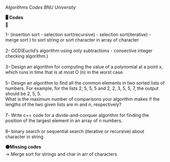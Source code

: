 _Algorithms Codes_
_BNU University_

__🖥️ Codes__
<br/>
🔽

1-  (insertion sort - selection sort(recursive) - selection sort(iterative) - merge sort ) to sort string or sort  character in array of character <br />
<br/>
2-  GCD(Euclid’s algorithm using only subtractions - consective integer checking algorithm.) <br />
<br/>
3-  Design an algorithm for computing the value of a polynomial at a point x, which runs in time that is at most O (n) in the worst case. <br />
<br/>
5-  Design an algorithm to find all the common elements in two sorted lists of numbers. For example, for the lists 2, 5, 5, 5 and 2, 2, 3, 5, 5, 7, the output should be 2, 5, 5. <br/>
What is the maximum number of comparisons your algorithm makes if the lengths of the two given lists are m and n, respectively? <br />
<br/>
7-  Write c++ code for a divide-and-conquer algorithm for finding the position of the largest element in an array of n numbers. <br />
<br/>
8-  binary search or sequential search (iterative or recursive) about character in string <br />

__🟤Missing codes__ <br /> 
-> Merge sort for strings and char in arr of characters <br />
